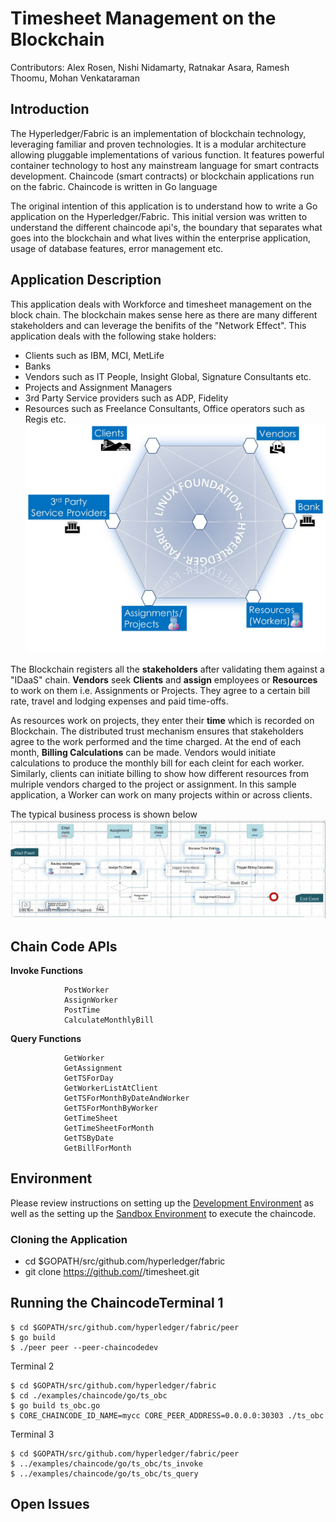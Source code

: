 # Timesheet Management on the Blockchain
Contributors: Alex Rosen, Nishi Nidamarty, Ratnakar Asara, Ramesh Thoomu, Mohan Venkataraman
## Introduction
The Hyperledger/Fabric is an implementation of blockchain technology, leveraging familiar and proven technologies. It is a modular architecture allowing pluggable implementations of various function. It features powerful container technology to host any mainstream language for smart contracts development. Chaincode (smart contracts) or blockchain applications run on the fabric. Chaincode is written in Go language

The original intention of this application is to understand how to write a Go application on the Hyperledger/Fabric. This initial version was written to understand the different chaincode api's, the boundary that separates what goes into the blockchain and what lives within the enterprise application, usage of database features, error management etc.

## Application Description

This application deals with Workforce and timesheet management on the block chain. The blockchain makes sense here as there are many different stakeholders and can leverage the benifits of the "Network Effect". This application deals with the following stake holders:

* Clients such as IBM, MCI, MetLife
* Banks
* Vendors such as IT People, Insight Global, Signature Consultants etc.
* Projects and Assignment Managers
* 3rd Party Service providers such as ADP, Fidelity
* Resources such as Freelance Consultants, Office operators such as Regis etc.
![The Timesheet Blockchain](ts_pic1.jpg)

The Blockchain registers all the **stakeholders** after validating them against a "IDaaS" chain. **Vendors** seek **Clients** and **assign** employees or **Resources** to work on them i.e. Assignments or Projects. They agree to a certain bill rate, travel and lodging expenses and paid time-offs. 

As resources work on projects, they enter their **time** which is recorded on Blockchain. The distributed trust mechanism ensures that stakeholders agree to the work performed and the time charged. At the end of each month, **Billing Calculations** can be made. Vendors would initiate calculations to produce the monthly bill for each cleint for each worker. Similarly, clients can initiate billing to show how different resources from mulriple vendors charged to the project or assignment. In this sample application, a Worker can work on many projects within or across clients.

The typical business process is shown below
![Business Process](SNAG-005.jpg)

## Chain Code APIs
**Invoke Functions**

                PostWorker
                AssignWorker
                PostTime
                CalculateMonthlyBill

**Query Functions**


                GetWorker
                GetAssignment
                GetTSForDay
                GetWorkerListAtClient
                GetTSForMonthByDateAndWorker
                GetTSForMonthByWorker
                GetTimeSheet
                GetTimeSheetForMonth
                GetTSByDate
                GetBillForMonth
## Environment

Please review instructions on setting up the [Development Environment](https://github.com/hyperledger/fabric/blob/master/docs/dev-setup/devnet-setup.md) as well as the setting up the [Sandbox Environment](https://github.com/hyperledger/fabric/blob/master/docs/API/SandboxSetup.md) to execute the chaincode.

### Cloning the Application
 * cd $GOPATH/src/github.com/hyperledger/fabric
 * git clone https://github.com/<user-name>/timesheet.git

## Running the ChaincodeTerminal 1

    $ cd $GOPATH/src/github.com/hyperledger/fabric/peer
    $ go build
    $ ./peer peer --peer-chaincodedev

Terminal 2

    $ cd $GOPATH/src/github.com/hyperledger/fabric
    $ cd ./examples/chaincode/go/ts_obc
    $ go build ts_obc.go
    $ CORE_CHAINCODE_ID_NAME=mycc CORE_PEER_ADDRESS=0.0.0.0:30303 ./ts_obc

Terminal 3

    $ cd $GOPATH/src/github.com/hyperledger/fabric/peer
    $ ../examples/chaincode/go/ts_obc/ts_invoke
    $ ../examples/chaincode/go/ts_obc/ts_query


## Open Issues
